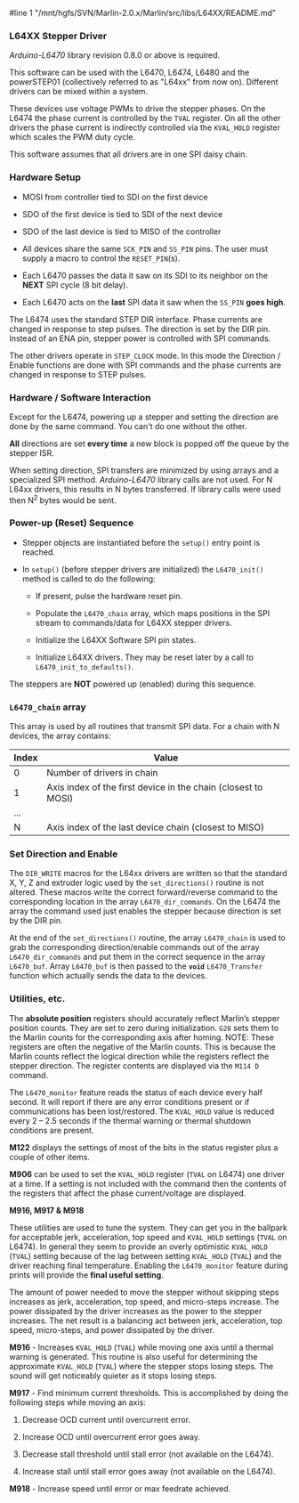 #line 1 "/mnt/hgfs/SVN/Marlin-2.0.x/Marlin/src/libs/L64XX/README.md"
### L64XX Stepper Driver

*Arduino-L6470* library revision 0.8.0 or above is required.

This software can be used with the L6470, L6474, L6480 and the powerSTEP01 (collectively referred to as "L64xx" from now on). Different drivers can be mixed within a system.

These devices use voltage PWMs to drive the stepper phases. On the L6474 the phase current is controlled by the `TVAL` register. On all the other drivers the phase current is indirectly controlled via the `KVAL_HOLD` register which scales the PWM duty cycle.

This software assumes that all drivers are in one SPI daisy chain.

### Hardware Setup

- MOSI from controller tied to SDI on the first device

- SDO of the first device is tied to SDI of the next device

- SDO of the last device is tied to MISO of the controller

- All devices share the same `SCK_PIN` and `SS_PIN` pins. The user must supply a macro to control the `RESET_PIN`(s).

- Each L6470 passes the data it saw on its SDI to its neighbor on the **NEXT** SPI cycle (8 bit delay).

- Each L6470 acts on the **last** SPI data it saw when the `SS_PIN` **goes high**.

The L6474 uses the standard STEP DIR interface. Phase currents are changed in response to step pulses. The direction is set by the DIR pin. Instead of an ENA pin, stepper power is controlled with SPI commands.

The other drivers operate in `STEP_CLOCK` mode. In this mode the Direction / Enable functions are done with SPI commands and the phase currents are changed in response to STEP pulses.

### Hardware / Software Interaction

Except for the L6474, powering up a stepper and setting the direction are done by the same command. You can't do one without the other.

**All** directions are set **every time** a new block is popped off the queue by the stepper ISR.

When setting direction, SPI transfers are minimized by using arrays and a specialized SPI method. *Arduino-L6470* library calls are not used. For N L64xx drivers, this results in N bytes transferred. If library calls were used then N<sup>2</sup> bytes would be sent.

### Power-up (Reset) Sequence

- Stepper objects are instantiated before the `setup()` entry point is reached.

- In `setup()` (before stepper drivers are initialized) the `L6470_init()` method is called to do the following:

  - If present, pulse the hardware reset pin.

  - Populate the `L6470_chain` array, which maps positions in the SPI stream to commands/data for L64XX stepper drivers.

  - Initialize the L64XX Software SPI pin states.

  - Initialize L64XX drivers. They may be reset later by a call to `L6470_init_to_defaults()`.

The steppers are **NOT** powered up (enabled) during this sequence.

### `L6470_chain` array

This array is used by all routines that transmit SPI data. For a chain with N devices, the array contains:

Index|Value
-----|-----
0|Number of drivers in chain
1|Axis index of the first device in the chain (closest to MOSI)
...|
N|Axis index of the last device chain (closest to MISO)

### Set Direction and Enable

The `DIR_WRITE` macros for the L64xx drivers are written so that the standard X, Y, Z and extruder logic used by the `set_directions()` routine is not altered. These macros write the correct forward/reverse command to the corresponding location in the array `L6470_dir_commands`. On the L6474 the array the command used just enables the stepper because direction is set by the DIR pin.

At the end of the `set_directions()` routine, the array `L6470_chain` is used to grab the corresponding direction/enable commands out of the array `L6470_dir_commands` and put them in the correct sequence in the array `L6470_buf`. Array `L6470_buf` is then passed to the **`void`** `L6470_Transfer` function which actually sends the data to the devices.

### Utilities, etc.

The **absolute position** registers should accurately reflect Marlin’s stepper position counts. They are set to zero during initialization. `G28` sets them to the Marlin counts for the corresponding axis after homing. NOTE: These registers are often the negative of the Marlin counts. This is because the Marlin counts reflect the logical direction while the registers reflect the stepper direction. The register contents are displayed via the `M114 D` command.

The `L6470_monitor` feature reads the status of each device every half second. It will report if there are any error conditions present or if communications has been lost/restored. The `KVAL_HOLD` value is reduced every 2 – 2.5 seconds if the thermal warning or thermal shutdown conditions are present.

**M122** displays the settings of most of the bits in the status register plus a couple of other items.

**M906** can be used to set the `KVAL_HOLD` register (`TVAL` on L6474) one driver at a time. If a setting is not included with the command then the contents of the registers that affect the phase current/voltage are displayed.

**M916, M917 & M918**

These utilities are used to tune the system. They can get you in the ballpark for acceptable jerk, acceleration, top speed and `KVAL_HOLD` settings (`TVAL` on L6474). In general they seem to provide an overly optimistic `KVAL_HOLD` (`TVAL`) setting because of the lag between setting `KVAL_HOLD` (`TVAL`) and the driver reaching final temperature. Enabling the `L6470_monitor` feature during prints will provide the **final useful setting**.

The amount of power needed to move the stepper without skipping steps increases as jerk, acceleration, top speed, and micro-steps increase. The power dissipated by the driver increases as the power to the stepper increases. The net result is a balancing act between jerk, acceleration, top speed, micro-steps, and power dissipated by the driver.

**M916** - Increases `KVAL_HOLD` (`TVAL`) while moving one axis until a thermal warning is generated. This routine is also useful for determining the approximate `KVAL_HOLD` (`TVAL`) where the stepper stops losing steps. The sound will get noticeably quieter as it stops losing steps.

**M917** - Find minimum current thresholds. This is accomplished by doing the following steps while moving an axis:

1. Decrease OCD current until overcurrent error.

2. Increase OCD until overcurrent error goes away.

3. Decrease stall threshold until stall error (not available on the L6474).

4. Increase stall until stall error goes away (not available on the L6474).

**M918** - Increase speed until error or max feedrate achieved.
